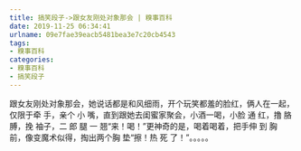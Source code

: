 ```yaml
---
title: 搞笑段子->跟女友刚处对象那会 | 糗事百科
date: 2019-11-25 06:34:41
urlname: 09e7fae39eacb5481bea3e7c20cb4543
tags: 
- 糗事百科
categories:
- 糗事百科
- 搞笑段子
---
```

跟女友刚处对象那会，她说话都是和风细雨，开个玩笑都羞的脸红，俩人在一起，仅限于牵 手，亲个 小 嘴，直到跟她去闺蜜家聚会，小酒一喝，小脸 通 红，撸 胳 膊，挽 袖子，二 郎 腿 一 翘“来！喝！”更神奇的是，喝着喝着，把手伸 到 胸 前，像变魔术似得，掏出两个胸 垫“擦！热 死 了！”。。。。。


